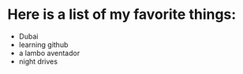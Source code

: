 # Here is a list of my favorite things:
- Dubai
- learning github
- a lambo aventador
- night drives
